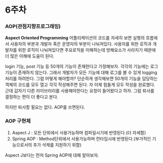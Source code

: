 # 6주차 
  
### AOP(관점지향프로그래밍)  
  
  
**Aspect Oriented Programming**
어플리케이션의 코드를 자세히 보면 실행의 흐름에서 사용자의 부분과 개발자 혹은 운영자의 부분이 나눠져있다. 사용자를 위한 로직과 개발자를 위한 로직이 나눠져있다면 주요로직을 이해하는데 방해요소가 사라지기 때문에 더 많은 이해에 도움이 된다.  
  
login 기능, post 기능 등 50개의 기능이 존재한다고 가정해보자. 각각의 기능에는 로그 기능이 존재하지 않는다. 그래서 개발자가 모든 기능에 대해 로그를 볼 수 있게 logging 처리를 하려한다. 그럼 어떻게 해야할까? 단순하게 생각해보면 50개의 기능을 담당하는 객체의 코드를 모두 열고 각각 작성해주면 된다. 자 이제 힘들게 모두 작성을 완료했다. 근데 갑자기 다른 라이브러리를 사용해야한다는 요청이 들어왔다고 하자. 그럼 퇴사를 결정하는 편이 더 좋다고 본다.  

하지만 퇴사할 필요는 없다. AOP를 쓰면된다. 
  
 ### AOP 구현체
 1. Aspect J : 모든 단위에서 사용가능하며 컴파일시기에 반영된다.(더 자세함)
 2. Spring AOP : Method단위에서 사용가능하며 런타임시에 반영된다.(부가적인 기능으로서의 추가 삭제를 지원하기 위함)

Aspect J보다는 먼저 Spring AOP에 대해 알아보자.  


